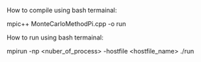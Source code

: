 How to compile using bash termainal:

mpic++ MonteCarloMethodPi.cpp -o run

How to run using bash termainal:

mpirun  -np <nuber_of_process> -hostfile <hostfile_name> ./run
